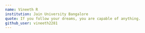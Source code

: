 ```yaml
---
name: Vineeth R 
institution: Jain University Bangalore
quote: If you follow your dreams, you are capable of anything.
github_user: vineeth2281
---
```

